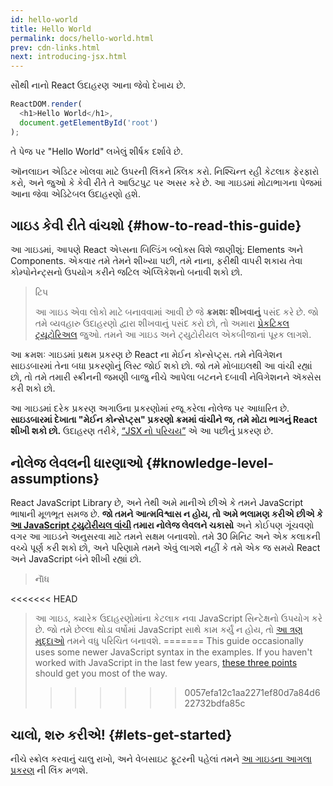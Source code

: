 ```yaml
---
id: hello-world
title: Hello World
permalink: docs/hello-world.html
prev: cdn-links.html
next: introducing-jsx.html
---
```


સૌથી નાનો React ઉદાહરણ આના જેવો દેખાય છે.

```js
ReactDOM.render(
  <h1>Hello World</h1>,
  document.getElementById('root')
);
```

તે પેજ પર "Hello World" લખેલું શીર્ષક દર્શાવે છે.

[](codepen://hello-world)

ઑનલાઇન એડિટર ખોલવા માટે ઉપરની લિંકને ક્લિક કરો. નિશ્ચિન્ત રહી કેટલાક ફેરફારો કરો, અને જુઓ કે કેવી રીતે તે આઉટપુટ પર અસર કરે છે. આ ગાઇડમાં મોટાભાગના પેજમાં આના જેવા એડિટેબલ ઉદાહરણો હશે.


## ગાઇડ કેવી રીતે વાંચશો {#how-to-read-this-guide}


આ ગાઇડમાં, આપણે React એપ્સના બિલ્ડિંગ બ્લોક્સ વિશે જાણીશું: Elements અને Components. એકવાર તમે તેમને શીખ્યા પછી, તમે નાના, ફરીથી વાપરી શકાય તેવા કોમ્પોનેન્ટ્સનો ઉપયોગ કરીને જટિલ એપ્લિકેશનો બનાવી શકો છો.

>ટિપ
>
>આ ગાઇડ એવા લોકો માટે બનાવવામાં આવી છે જે **ક્રમશઃ શીખવાનું** પસંદ કરે છે. જો તમે વ્યવહારુ ઉદાહરણો દ્વારા શીખવાનું પસંદ કરો છો, તો અમારા [પ્રેકટિકલ ટ્યૂટોરિઅલ](/tutorial/tutorial.html) જુઓ. તમને આ ગાઇડ અને ટ્યુટોરીયલ એકબીજાનાં પૂરક લાગશે.


આ ક્રમશઃ ગાઇડમાં પ્રથમ પ્રકરણ છે React ના મેઈન કોન્સેપ્ટ્સ. તમે નેવિગેશન સાઇડબારમાં તેના બધા પ્રકરણોનું લિસ્ટ જોઈ શકો છો. જો તમે મોબાઇલથી આ વાંચી રહ્યાં છો, તો તમે તમારી સ્ક્રીનની જમણી બાજુ નીચે આપેલા બટનને દબાવી નેવિગેશનને ઍક્સેસ કરી શકો છો.


આ ગાઇડમાં દરેક પ્રકરણ અગાઉના પ્રકરણોમાં રજૂ કરેલા નોલેજ પર આધારિત છે. **સાઇડબારમાં દેખાતા "મેઈન કોન્સેપ્ટ્સ" પ્રકરણો ક્રમમાં વાંચીને જ, તમે મોટા ભાગનું React શીખી શકો છો.** ઉદાહરણ તરીકે, [“JSX નો પરિચય”](/docs/introducing-jsx.html) એ આ પછીનું પ્રકરણ છે.

## નોલેજ લેવલની ધારણાઓ {#knowledge-level-assumptions}

React JavaScript Library છે, અને તેથી અમે માનીએ છીએ કે તમને JavaScript ભાષાની મૂળભૂત સમજ છે. **જો તમને આત્મવિશ્વાસ ન હોય, તો અમે ભલામણ કરીએ છીએ કે [આ JavaScript ટ્યુટોરીયલ વાંચી](https://developer.mozilla.org/en-US/docs/Web/JavaScript/A_re-introduction_to_JavaScript) તમારા નોલેજ લેવલને ચકાસો** અને કોઈપણ ગૂંચવણો વગર આ ગાઇડને અનુસરવા માટે તમને સક્ષમ બનાવશો. તમે 30 મિનિટ અને એક કલાકની વચ્ચે પૂર્ણ કરી શકો છો, અને પરિણામે તમને એવું લાગશે નહીં કે તમે એક જ સમયે React અને JavaScript બંને શીખી રહ્યાં છો.

>નૉૅધ
>
<<<<<<< HEAD
>આ ગાઇડ, ક્યારેક ઉદાહરણોમાંના કેટલાક નવા JavaScript સિન્ટેક્ષનો ઉપયોગ કરે છે. જો તમે છેલ્લા થોડા વર્ષોમાં JavaScript સાથે કામ કર્યું ન હોય, તો [આ ત્રણ મુદ્દાઓ](https://gist.github.com/gaearon/683e676101005de0add59e8bb345340c) તમને વધુ પરિચિત બનાવશે.
=======
>This guide occasionally uses some newer JavaScript syntax in the examples. If you haven't worked with JavaScript in the last few years, [these three points](https://gist.github.com/gaearon/683e676101005de0add59e8bb345340c) should get you most of the way.
>>>>>>> 0057efa12c1aa2271ef80d7a84d622732bdfa85c


## ચાલો, શરુ કરીએ! {#lets-get-started}

નીચે સ્ક્રોલ કરવાનું ચાલુ રાખો, અને વેબસાઇટ ફૂટરની પહેલાં તમને [આ ગાઇડના આગલા પ્રકરણ](/docs/introducing-jsx.html) ની લિંક મળશે.


